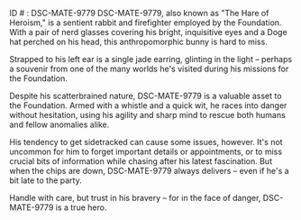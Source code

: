 ID # : DSC-MATE-9779
DSC-MATE-9779, also known as "The Hare of Heroism," is a sentient rabbit and firefighter employed by the Foundation. With a pair of nerd glasses covering his bright, inquisitive eyes and a Doge hat perched on his head, this anthropomorphic bunny is hard to miss.

Strapped to his left ear is a single jade earring, glinting in the light – perhaps a souvenir from one of the many worlds he's visited during his missions for the Foundation.

Despite his scatterbrained nature, DSC-MATE-9779 is a valuable asset to the Foundation. Armed with a whistle and a quick wit, he races into danger without hesitation, using his agility and sharp mind to rescue both humans and fellow anomalies alike.

His tendency to get sidetracked can cause some issues, however. It's not uncommon for him to forget important details or appointments, or to miss crucial bits of information while chasing after his latest fascination. But when the chips are down, DSC-MATE-9779 always delivers – even if he's a bit late to the party.

Handle with care, but trust in his bravery – for in the face of danger, DSC-MATE-9779 is a true hero.